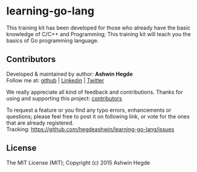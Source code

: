 # learning-go-lang

This training kit has been developed for those who already have the basic knowledge of C/C++ and Programming; This training kit will teach you the basics of Go programming language.

## Contributors

Developed &amp; maintained by author: **Ashwin Hegde**<br/>
Follow me at: <a href="https://github.com/hegdeashwin" target="_blank">github</a> | <a href="http://in.linkedin.com/in/hegdeashwin" target="_blank">Linkedin</a> | <a href="https://twitter.com/hegdeashwin3" target="_blank">Twitter</a>

We really appreciate all kind of feedback and contributions. Thanks for using and supporting this project: 
<a href="//github.com/hegdeashwin/learning-go-lang/graphs/contributors" target="_blank">contributors</a>

To request a feature or you find any typo errors, enhancements or questions; please feel free to post it on following link, or vote for the ones that are already registered.
<br>Tracking: <a href="https://github.com/hegdeashwin/learning-go-lang/issues" target="_blank">https://github.com/hegdeashwin/learning-go-lang/issues</a>


## License

The MIT License (MIT); Copyright (c) 2015 Ashwin Hegde
